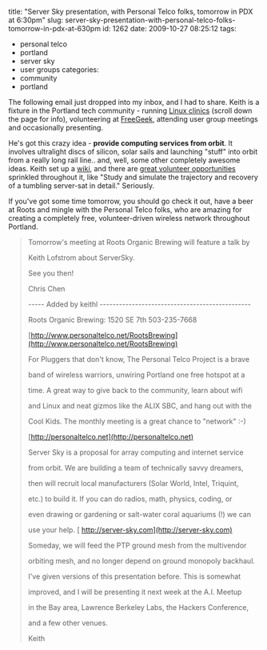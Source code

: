 title: "Server Sky presentation, with Personal Telco folks, tomorrow in PDX at 6:30pm"
slug: server-sky-presentation-with-personal-telco-folks-tomorrow-in-pdx-at-630pm
id: 1262
date: 2009-10-27 08:25:12
tags: 
- personal telco
- portland
- server sky
- user groups
categories: 
- community
- portland

The following email just dropped into my inbox, and I had to share. Keith is a fixture in the Portland tech community - running [Linux clinics](http://www.pdxlinux.org/) (scroll down the page for info), volunteering at [FreeGeek](http://freegeek.org), attending user group meetings and occasionally presenting. 

He's got this crazy idea - **provide computing services from orbit**. It involves ultralight discs of silicon, solar sails and launching "stuff" into orbit from a really long rail line.. and, well, some other completely awesome ideas. Keith set up a [wiki](http://server-sky.com/ServerSky), and there are [great volunteer opportunities](http://server-sky.com/NavigationV01) sprinkled throughout it, like "Study and simulate the trajectory and recovery of a tumbling server-sat in detail."  Seriously.

If you've got some time tomorrow, you should go check it out, have a beer at Roots and mingle with the Personal Telco folks, who are amazing for creating a completely free, volunteer-driven wireless network throughout Portland.

> Tomorrow's meeting at Roots Organic Brewing will feature a talk by> 
> Keith Lofstrom about ServerSky.> 
> 
> See you then!> 
> 
> Chris Chen> 
> 
> ----- Added by keithl -----------------------------------------------> 
> 
> Roots Organic Brewing:  1520 SE 7th 503-235-7668> 
> [http://www.personaltelco.net/RootsBrewing](http://www.personaltelco.net/RootsBrewing)> 
> 
> For Pluggers that don't know, The Personal Telco Project is a brave> 
> band of wireless warriors, unwiring Portland one free hotspot at a> 
> time.  A great way to give back to the community, learn about wifi> 
> and Linux and neat gizmos like the ALIX SBC, and hang out with the> 
> Cool Kids.  The monthly meeting is a great chance to "network" :-)> 
> [http://personaltelco.net](http://personaltelco.net)> 
> 
> Server Sky is a proposal for array computing and internet service> 
> from orbit.  We are building a team of technically savvy dreamers,> 
> then will recruit local manufacturers (Solar World, Intel, Triquint,> 
> etc.) to build it.  If you can do radios, math, physics, coding, or> 
> even drawing or gardening or salt-water coral aquariums (!) we can> 
> use your help. [ http://server-sky.com](http://server-sky.com)> 
> 
> Someday, we will feed the PTP ground mesh from the multivendor> 
> orbiting mesh, and no longer depend on ground monopoly backhaul.> 
> 
> I've given versions of this presentation before.  This is somewhat> 
> improved, and I will be presenting it next week at the A.I. Meetup> 
> in the Bay area, Lawrence Berkeley Labs, the Hackers Conference,> 
> and a few other venues.> 
> 
> Keith
